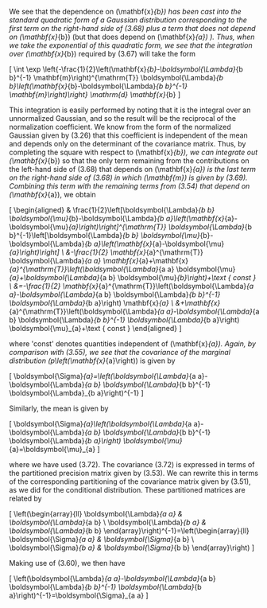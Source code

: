 We see that the dependence on \(\mathbf{x}_{b}\) has been cast into the standard quadratic form of a Gaussian distribution corresponding to the first term on the right-hand side of (3.68) plus a term that does not depend on \(\mathbf{x}_{b}\) (but that does depend on \(\mathbf{x}_{a}\) ). Thus, when we take the exponential of this quadratic form, we see that the integration over \(\mathbf{x}_{b}\) required by (3.67) will take the form

\[
\int \exp \left\{-\frac{1}{2}\left(\mathbf{x}_{b}-\boldsymbol{\Lambda}_{b b}^{-1} \mathbf{m}\right)^{\mathrm{T}} \boldsymbol{\Lambda}_{b b}\left(\mathbf{x}_{b}-\boldsymbol{\Lambda}_{b b}^{-1} \mathbf{m}\right)\right\} \mathrm{d} \mathbf{x}_{b}
\]

This integration is easily performed by noting that it is the integral over an unnormalized Gaussian, and so the result will be the reciprocal of the normalization coefficient. We know from the form of the normalized Gaussian given by (3.26) that this coefficient is independent of the mean and depends only on the determinant of the covariance matrix. Thus, by completing the square with respect to \(\mathbf{x}_{b}\), we can integrate out \(\mathbf{x}_{b}\) so that the only term remaining from the contributions on the left-hand side of (3.68) that depends on \(\mathbf{x}_{a}\) is the last term on the right-hand side of (3.68) in which \(\mathbf{m}\) is given by (3.69). Combining this term with the remaining terms from (3.54) that depend on \(\mathbf{x}_{a}\), we obtain

\[
\begin{aligned}
& \frac{1}{2}\left[\boldsymbol{\Lambda}_{b b} \boldsymbol{\mu}_{b}-\boldsymbol{\Lambda}_{b a}\left(\mathbf{x}_{a}-\boldsymbol{\mu}_{a}\right)\right]^{\mathrm{T}} \boldsymbol{\Lambda}_{b b}^{-1}\left[\boldsymbol{\Lambda}_{b b} \boldsymbol{\mu}_{b}-\boldsymbol{\Lambda}_{b a}\left(\mathbf{x}_{a}-\boldsymbol{\mu}_{a}\right)\right] \\
&-\frac{1}{2} \mathbf{x}_{a}^{\mathrm{T}} \boldsymbol{\Lambda}_{a a} \mathbf{x}_{a}+\mathbf{x}_{a}^{\mathrm{T}}\left(\boldsymbol{\Lambda}_{a a} \boldsymbol{\mu}_{a}+\boldsymbol{\Lambda}_{a b} \boldsymbol{\mu}_{b}\right)+\text { const } \\
&=-\frac{1}{2} \mathbf{x}_{a}^{\mathrm{T}}\left(\boldsymbol{\Lambda}_{a a}-\boldsymbol{\Lambda}_{a b} \boldsymbol{\Lambda}_{b b}^{-1} \boldsymbol{\Lambda}_{b a}\right) \mathbf{x}_{a} \\
&+\mathbf{x}_{a}^{\mathrm{T}}\left(\boldsymbol{\Lambda}_{a a}-\boldsymbol{\Lambda}_{a b} \boldsymbol{\Lambda}_{b b}^{-1} \boldsymbol{\Lambda}_{b a}\right) \boldsymbol{\mu}_{a}+\text { const }
\end{aligned}
\]

where 'const' denotes quantities independent of \(\mathbf{x}_{a}\). Again, by comparison with (3.55), we see that the covariance of the marginal distribution \(p\left(\mathbf{x}_{a}\right)\) is given by

\[
\boldsymbol{\Sigma}_{a}=\left(\boldsymbol{\Lambda}_{a a}-\boldsymbol{\Lambda}_{a b} \boldsymbol{\Lambda}_{b b}^{-1} \boldsymbol{\Lambda}_{b a}\right)^{-1}
\]

Similarly, the mean is given by

\[
\boldsymbol{\Sigma}_{a}\left(\boldsymbol{\Lambda}_{a a}-\boldsymbol{\Lambda}_{a b} \boldsymbol{\Lambda}_{b b}^{-1} \boldsymbol{\Lambda}_{b a}\right) \boldsymbol{\mu}_{a}=\boldsymbol{\mu}_{a}
\]

where we have used (3.72). The covariance (3.72) is expressed in terms of the partitioned precision matrix given by (3.53). We can rewrite this in terms of the corresponding partitioning of the covariance matrix given by (3.51), as we did for the conditional distribution. These partitioned matrices are related by

\[
\left(\begin{array}{ll}
\boldsymbol{\Lambda}_{a a} & \boldsymbol{\Lambda}_{a b} \\
\boldsymbol{\Lambda}_{b a} & \boldsymbol{\Lambda}_{b b}
\end{array}\right)^{-1}=\left(\begin{array}{ll}
\boldsymbol{\Sigma}_{a a} & \boldsymbol{\Sigma}_{a b} \\
\boldsymbol{\Sigma}_{b a} & \boldsymbol{\Sigma}_{b b}
\end{array}\right)
\]

Making use of (3.60), we then have

\[
\left(\boldsymbol{\Lambda}_{a a}-\boldsymbol{\Lambda}_{a b} \boldsymbol{\Lambda}_{b b}^{-1} \boldsymbol{\Lambda}_{b a}\right)^{-1}=\boldsymbol{\Sigma}_{a a}
\]